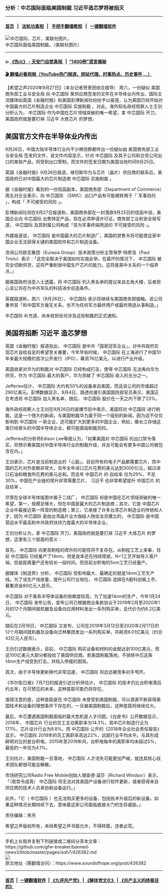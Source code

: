 ### 分析：中芯国际面临美国制裁 习近平造芯梦将被掐灭
------------------------

#### [首页](https://github.com/gfw-breaker/banned-news3/blob/master/README.md) &nbsp;&nbsp;|&nbsp;&nbsp; [法轮功真相](https://github.com/begood0513/basic/blob/master/README.md)  &nbsp;&nbsp;|&nbsp;&nbsp; [手把手翻墙教程](https://github.com/gfw-breaker/guides/wiki)  &nbsp;&nbsp;|&nbsp;&nbsp; [一键翻墙软件](https://github.com/gfw-breaker/nogfw/blob/master/README.md)  



<div><img alt="中芯国际，芯片，美联社图片。" src="https://img.soundofhope.org/2020-09/smic-1600116249852.jpg"/>
<br/><figcaption class="caption">
 中芯国际面临美国制裁。（美联社图片）
</figcaption></div><hr/>

#### 💥 [《伪火》 - 天安门自焚真相 ](http://158.247.195.190:10000/videos/blog/weihuo.html)&nbsp; |&nbsp; [“1400例”谎言揭秘  ](http://158.247.195.190:10000/videos/blog/jiexi1400.html)

#### [ 🎬  翻墙必看视频（YouTube热门频道、网站代理、时事热点、历史事件 ...）](https://github.com/gfw-breaker/links/blob/master/banned.md)

<div><div class="Content__Wrapper sc-1bvya0-0 grZQxZ">
 <p class="meta-top">
  <span class="meta">
   【希望之声2020年9月27日】（本台记者贺景田综合报导）
  </span>
  周六，一份疑似
  <ok href="/term/385456">
   美国商务部工业与安全局
  </ok>
  向
  <ok href="/term/1521">
   中芯国际
  </ok>
  某供应商签发的文件在半导体业内传出，国际主流媒体如英国《金融时报》和美国彭博新闻社纷纷予以报道，认为美国已经开始对中国最大的芯片制造企业
  <ok href="/term/1521">
   中芯国际
  </ok>
  <ok href="/term/22619">
   实施制裁
  </ok>
  。对此，海外知名政经观察人士王剑分析认为，
  <ok href="/term/1521">
   中芯国际
  </ok>
  作为中国在芯片领域突破的唯一希望，拿
  <ok href="/term/1521">
   中芯国际
  </ok>
  开刀，美国政府就是要打掉
  <ok href="/term/1063">
   习近平
  </ok>
  <ok href="/term/385453">
   大炼芯片
  </ok>
  的梦想。
 </p>
 <h2>
  <strong>
   美国官方文件在半导体业内传出
  </strong>
 </h2>
 <p>
  9月26日，中国大陆半导体行业内不少微信群都传出一份疑似由
  <ok href="/term/385456">
   美国商务部工业与安全局
  </ok>
  签发的文件，该文件内容显示，针对
  <ok href="/term/1521">
   中芯国际
  </ok>
  及其子公司和合资公司出口的某些产品，将受到出口管制，而文件的签发日期为美国当地时间9月25日。
 </p>
 <div class="AD_Embed__Wrap-sc-1xslmin-0 igMuqX module desktop">
  <div>
  </div>
 </div>
 <p>
  英国《金融时报》9月26日报道，继切断华为与芯片（晶片）供应商的联系后，美国政府已对中国最大的芯片制造商
  <ok href="/term/1521">
   中芯国际
  </ok>
  <ok href="/term/22619">
   实施制裁
  </ok>
  。
 </p>
 <p>
  据《金融时报》看到的一份信函副本，美国商务部（Department of Commerce）周五对企业表示，向
  <ok href="/term/1521">
   中芯国际
  </ok>
  （SMIC）出口产品有可能被转用于「
  <ok href="/term/385459">
   军事目的
  </ok>
  」，构成「
  <ok href="/term/385462">
   不可接受的风险
  </ok>
  」。
 </p>
 <p>
  彭博新闻社则在9月27日报道称，美国商务部在一封落款9月25日的信函中说，美国企业向
  <ok href="/term/1521">
   中芯国际
  </ok>
  出售特定产品，现在必须申请许可证。商务部工业和安全局写道，
  <ok href="/term/1521">
   中芯国际
  </ok>
  及其附属公司构成「变为军事终端用途的
  <ok href="/term/385462">
   不可接受的风险
  </ok>
  」。
 </p>
 <p>
  外媒报道说，
  <ok href="/term/1521">
   中芯国际
  </ok>
  是中国最大的芯片制造厂，美国的禁售令将可能使这家中国企业无法获得关键的美国软件和芯片制造设备。
 </p>
 <p>
  咨询公司欧亚集团（Eurasia Group）技术政策分析主管保罗‧特廖洛（Paul Triolo）表示：「这完全取决于美国如何实施此举。在最坏的情况下，
  <ok href="/term/1521">
   中芯国际
  </ok>
  被完全切断供货，这将严重削弱中国生产芯片的能力。这将是美中关系的一个临界点。」
 </p>
 <p>
  据美国政府消息人士透露，将
  <ok href="/term/1521">
   中芯国际
  </ok>
  列入黑名单的提议来自五角大楼，后者担心该公司在为中共军队的科技进步创造条件。
 </p>
 <p>
  英媒报道称，周六（9月26日），
  <ok href="/term/1521">
   中芯国际
  </ok>
  表示将继续与美国商务部接触。该公司重申其「和中国军方毫无关系，也不为任何军方最终用户或最终用途从事制造。」
 </p>
 <p>
  <ok href="/term/1521">
   中芯国际
  </ok>
  补充道，尚未收到任何涉及这些制裁的正式通知。
 </p>
 <h2>
  <strong>
   美国将掐断
   <ok href="/term/1063">
    习近平
   </ok>
   造芯梦想
  </strong>
 </h2>
 <p>
  英国《金融时报》报道指出，
  <ok href="/term/1521">
   中芯国际
  </ok>
  是中共「国家冠军企业」，对中共政府实现芯片自给自足的希望至关重要，今年早些时候，
  <ok href="/term/1521">
   中芯国际
  </ok>
  在上海进行了中国10年来最大规模的首次公开发行（IPO），筹资76亿美元，以进行产业升级。
 </p>
 <p>
  美国收紧对华为的制裁对
  <ok href="/term/1521">
   中芯国际
  </ok>
  已经构成打击，使得
  <ok href="/term/1521">
   中芯国际
  </ok>
  无法再向华为供货，作为
  <ok href="/term/1521">
   中芯国际
  </ok>
  最大的客户，华为贡献了
  <ok href="/term/1521">
   中芯国际
  </ok>
  收入的五分之一。
 </p>
 <p>
  Jefferies估计，
  <ok href="/term/1521">
   中芯国际
  </ok>
  大约有50%的设备来自美国，而且该公司的市值超过290亿美元。彭博数据显示，9月4日，路透社援引美国国防部官员表示，美国正在考虑将
  <ok href="/term/1521">
   中芯国际
  </ok>
  加入黑名单，随后，
  <ok href="/term/1521">
   中芯国际
  </ok>
  股价在一天之内下跌了23%。
 </p>
 <p>
  海外政经观察人士王剑在9月26日的直播节目中表示，美国将对
  <ok href="/term/1521">
   中芯国际
  </ok>
  进行制裁，这是一个很大的新闻，与美国制裁华为属于同一个级别的新闻，因为这不仅仅影响到
  <ok href="/term/1521">
   中芯国际
  </ok>
  一家企业，还可能扩大到更多的中国企业，例如，像长江存储这类已经冒头的中国半导体企业，都可能面临制裁风险。
 </p>
 <div class="AD_Embed__Wrap-sc-1xslmin-0 igMuqX module desktop">
  <div>
  </div>
 </div>
 <p>
  Jefferies的分析师Edison Lee等就认为，「如果美国对
  <ok href="/term/1521">
   中芯国际
  </ok>
  的出口禁令落实，将预示著美国对中国半导体行业的制裁升级，并且可能会有更多中国公司被包含在内。」
 </p>
 <p>
  王剑表示，芯片是当前制造业的「心脏」，目前所有的电子产品都需要芯片，而中国的芯片对外依赖非常大，去年全年进口芯片花费的美元达到3000亿元，超过进口石油和粮食所花费的美元总和。而去年
  <ok href="/term/97756">
   中国芯片
  </ok>
  的
  <ok href="/term/355921">
   自给率
  </ok>
  仅为29%，不足30%，中国在产业链的爬升非常需要芯片，
  <ok href="/term/1063">
   习近平
  </ok>
  也非常希望提升
  <ok href="/term/97756">
   中国芯片
  </ok>
  的
  <ok href="/term/355921">
   自给率
  </ok>
  。
 </p>
 <p>
  尽管在全球半导体版图中属于二线厂，
  <ok href="/term/1521">
   中芯国际
  </ok>
  却是中国在芯片领域突破的唯一希望，第一，规模足够大，但在中国是最大的芯片制造商；其次，它是
  <ok href="/term/97756">
   中国芯片
  </ok>
  企业中最接近第一阵营的制造商；第三，它承接了许多台湾芯片制造业的传统和人才，因为
  <ok href="/term/1521">
   中芯国际
  </ok>
  是由台湾晶片业大咖级人物张汝京建立的，
  <ok href="/term/1521">
   中芯国际
  </ok>
  是中国营运水平最高和中共政府扶持力度最大的半导体企业。
 </p>
 <p>
  王剑分析认为，拿
  <ok href="/term/1521">
   中芯国际
  </ok>
  开刀，美国政府就是要打掉
  <ok href="/term/1063">
   习近平
  </ok>
  <ok href="/term/385453">
   大炼芯片
  </ok>
  的梦想，这里有三个层面的意义：
 </p>
 <p>
  首先，
  <ok href="/term/1521">
   中芯国际
  </ok>
  向更高制程的爬升的可能性将不复存在。从制程工艺上来看，目前
  <ok href="/term/1521">
   中芯国际
  </ok>
  已经量产了14nm，但是良率还在持续爬坡，N+1工艺开始导入客户端，但是距离量产还有较长一段时间。而目前台积电的5nm工艺已经量产。
 </p>
 <p>
  据媒体《制造界》分析，
  <ok href="/term/1521">
   中芯国际
  </ok>
  受影响最大、最确定的就是14nm工艺生产线。为了该生产线放量，提升公司行业地位，
  <ok href="/term/1521">
   中芯国际
  </ok>
  选择在A股科创板上市，募集资金80亿元人民币。
 </p>
 <p>
  <ok href="/term/1521">
   中芯国际
  </ok>
  对于美系半导体设备的依赖度较高，为了加速14nm的生产，今年1月24日，
  <ok href="/term/1521">
   中芯国际
  </ok>
  发布公告，宣布公司已根据商业条款协议于2019年2月至2020年1月的12个月期间就机器及设备向应用材料发出一系列购买单，总代价为约6.2亿美元。
 </p>
 <p>
  随后在2月18日，
  <ok href="/term/1521">
   中芯国际
  </ok>
  又宣布，公司在2019年3月12日至2020年2月17日的12个月期间就机器及设备向泛林集团发出一系列购买单，共耗资6.01亿美元（约合42亿元人民币）。
 </p>
 <p>
  王剑引述数据表示，目前，
  <ok href="/term/1521">
   中芯国际
  </ok>
  购买设备和材料的金额达到100亿美元，而这100亿美元大部分都投给了美国供应商。若美国制裁落地，不排除中芯这条14nm生产线受到打击，并陷入停摆的困局。
 </p>
 <p>
  其次，由于半导体更新换代非常迅速，
  <ok href="/term/1521">
   中芯国际
  </ok>
  将远远被竞争对手甩开。
 </p>
 <p>
  《华尔街日报》7月7日的报道引述分析师估计，
  <ok href="/term/1521">
   中芯国际
  </ok>
  的技术仍比台积电落后约五年，在可预见的未来，这种差距可能仍将存在。
 </p>
 <div class="AD_Embed__Wrap-sc-1xslmin-0 igMuqX module desktop">
  <div>
  </div>
 </div>
 <p>
  值得注意的是，这种差距是在
  <ok href="/term/1521">
   中芯国际
  </ok>
  未曾受到美国制裁，可以源源不断获得美国技术和设备的理想条件下存在的，一旦被美国制裁后，这种差距将继续拉大。
 </p>
 <p>
  最后，中芯遭遇美国制裁面临的最大危机是人才问题。《白皮书》公开数据显示，2018年，
  <ok href="/term/97756">
   中国芯片
  </ok>
  行业的员工主动离职率为14.3%，其中芯片制造行业为17.1%，芯片设计行业为9.8%。而
  <ok href="/term/1521">
   中芯国际
  </ok>
  公开的《2018年企业社会责任报告》显示，
  <ok href="/term/1521">
   中芯国际
  </ok>
  2018年的员工离职率高达22%，远超行业平均水平。与其形成鲜明对比的是台积电，2015年至2019年间，台积电每年的离职率均未超过5%，最低的一年仅为4.1%。
 </p>
 <p>
  王剑估计，美国制裁一旦落地，
  <ok href="/term/1521">
   中芯国际
  </ok>
  人才流失可能更加严峻，就连其核心技术团队都很可能会解散。
 </p>
 <p>
  市场研究公司Radio Free Mobile创始人理查德·温莎（Richard Windsor）表示，「（若禁令成真）
  <ok href="/term/1521">
   中芯国际
  </ok>
  将无法对其美国产设备进行软件更新，或者获得来自供应商的技术人员来协助设备运行。」
 </p>
 <p>
  此外，「它（
  <ok href="/term/1521">
   中芯国际
  </ok>
  ）也无法购买更多的设备，包括技术升级后的新设备。如果这种情况长期持续下去，意味着这家公司面临直接关门的生存威胁。」
 </p>
 <p class="meta-btm">
  责任编辑：宋月
 </p>
 <p class="meta-btm">
  希望之声版权所有，未经希望之声书面允许，不得转载，违者必究。
 </p>
</div>
</div>
<hr/>
手机上长按并复制下列链接或二维码分享本文章：<br/>
https://github.com/gfw-breaker/banned-news3/blob/master/pages/soh7/426382.md <br/>
<a href='https://github.com/gfw-breaker/banned-news3/blob/master/pages/soh7/426382.md'><img src='https://github.com/gfw-breaker/banned-news3/blob/master/pages/soh7/426382.md.png'/></a> <br/>
原文地址（需翻墙访问）：https://www.soundofhope.org/post/426382


------------------------
#### [首页](https://github.com/gfw-breaker/banned-news3/blob/master/README.md) &nbsp;|&nbsp; [一键翻墙软件](https://github.com/gfw-breaker/nogfw/blob/master/README.md) &nbsp;| [《九评共产党》](https://github.com/gfw-breaker/9ping.md/blob/master/README.md#九评之一评共产党是什么) | [《解体党文化》](https://github.com/gfw-breaker/jtdwh.md/blob/master/README.md) | [《共产主义的终极目的》](https://github.com/gfw-breaker/gczydzjmd.md/blob/master/README.md)


<img src='http://gfw-breaker.win/banned-news3/pages/soh7/426382.md' width='0px' height='0px'/>